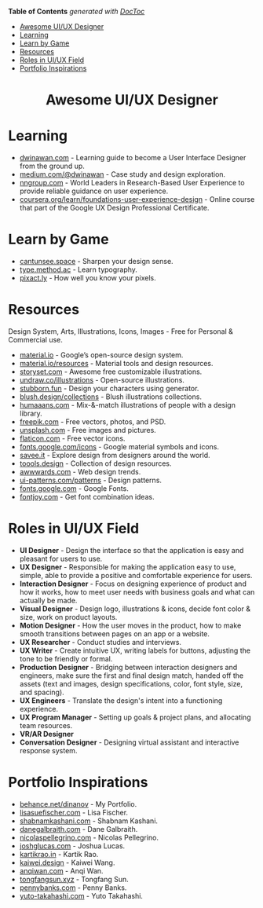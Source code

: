 <!-- START doctoc generated TOC please keep comment here to allow auto update -->
<!-- DON'T EDIT THIS SECTION, INSTEAD RE-RUN doctoc TO UPDATE -->
**Table of Contents**  *generated with [DocToc](https://github.com/thlorenz/doctoc)*

- [Awesome UI/UX Designer](#awesome-uiux-designer)
- [Learning](#learning)
- [Learn by Game](#learn-by-game)
- [Resources](#resources)
- [Roles in UI/UX Field](#roles-in-uiux-field)
- [Portfolio Inspirations](#portfolio-inspirations)

<!-- END doctoc generated TOC please keep comment here to allow auto update -->

<div align="center">
    <h1>Awesome UI/UX Designer</h1>
</div>

# Learning
- [dwinawan.com](https://www.dwinawan.com) - Learning guide to become a User Interface Designer from the ground up.
- [medium.com/@dwinawan](https://medium.com/@dwinawan) - Case study and design exploration.
- [nngroup.com](https://www.nngroup.com/) - World Leaders in Research-Based User Experience to provide reliable guidance on user experience.
- [coursera.org/learn/foundations-user-experience-design](https://www.coursera.org/learn/foundations-user-experience-design) - Online course that part of the Google UX Design Professional Certificate.

# Learn by Game
- [cantunsee.space](https://cantunsee.space/) - Sharpen your design sense.
- [type.method.ac](https://type.method.ac/) - Learn typography.
- [pixact.ly](https://pixact.ly/) - How well you know your pixels.

# Resources
Design System, Arts, Illustrations, Icons, Images - Free for Personal & Commercial use.
- [material.io](https://m3.material.io/) - Google’s open-source design system.
- [material.io/resources](https://m2.material.io/resources) - Material tools and design resources.
- [storyset.com](https://storyset.com/) - Awesome free customizable illustrations.
- [undraw.co/illustrations](https://undraw.co/illustrations) - Open-source illustrations.
- [stubborn.fun](https://stubborn.fun/) - Design your characters using generator.
- [blush.design/collections](https://blush.design/collections) - Blush illustrations collections.
- [humaaans.com](https://humaaans.com/) - Mix-&-match illustrations of people with a design library.
- [freepik.com](https://www.freepik.com/) - Free vectors, photos, and PSD.
- [unsplash.com](https://unsplash.com/) - Free images and pictures.
- [flaticon.com](https://www.flaticon.com/) - Free vector icons.
- [fonts.google.com/icons](https://fonts.google.com/icons) - Google material symbols and icons.
- [savee.it](https://savee.it/) - Explore design from designers around the world.
- [toools.design](https://www.toools.design/) - Collection of design resources.
- [awwwards.com](https://www.awwwards.com/) - Web design trends.
- [ui-patterns.com/patterns](https://ui-patterns.com/patterns) - Design patterns.
- [fonts.google.com](https://fonts.google.com/) - Google Fonts.
- [fontjoy.com](https://fontjoy.com/) - Get font combination ideas.

# Roles in UI/UX Field
- **UI Designer** - Design the interface so that the application is easy and pleasant for users to use.
- **UX Designer** - Responsible for making the application easy to use, simple, able to provide a positive and comfortable experience for users.
- **Interaction Designer** - Focus on designing experience of product and how it works, how to meet user needs with business goals and what can actually be made.
- **Visual Designer** - Design logo, illustrations & icons, decide font color & size, work on product layouts.
- **Motion Designer** - How the user moves in the product, how to make smooth transitions between pages on an app or a website.
- **UX Researcher** - Conduct studies and interviews.
- **UX Writer** - Create intuitive UX, writing labels for buttons, adjusting the tone to be friendly or formal.
- **Production Designer** - Bridging between interaction designers and engineers, make sure the first and final design match, handed off the assets (text and images, design specifications, color, font style, size, and spacing).
- **UX Engineers** - Translate the design's intent into a functioning experience.
- **UX Program Manager** - Setting up goals & project plans, and allocating team resources.
- **VR/AR Designer**
- **Conversation Designer** - Designing virtual assistant and interactive response system.

# Portfolio Inspirations
- [behance.net/dinanov](https://www.behance.net/dinanov) - My Portfolio.
- [lisasuefischer.com](http://www.lisasuefischer.com/) - Lisa Fischer.
- [shabnamkashani.com](https://www.shabnamkashani.com/) - Shabnam Kashani.
- [danegalbraith.com](https://danegalbraith.com/) - Dane Galbraith.
- [nicolaspellegrino.com](https://www.nicolaspellegrino.com/) - Nicolas Pellegrino.
- [joshglucas.com](https://joshglucas.com/) - Joshua Lucas.
- [kartikrao.in](http://www.kartikrao.in/) - Kartik Rao.
- [kaiwei.design](http://kaiwei.design/#/) - Kaiwei Wang.
- [anqiwan.com](https://www.anqiwan.com/) - Anqi Wan.
- [tongfangsun.xyz](https://www.tongfangsun.xyz/) - Tongfang Sun.
- [pennybanks.com](http://pennybanks.com/) - Penny Banks.
- [yuto-takahashi.com](http://yuto-takahashi.com/) - Yuto Takahashi.
